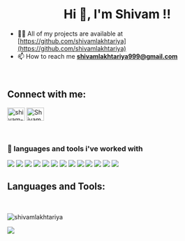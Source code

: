 <h1 align="center">Hi 👋, I'm Shivam !!</h1>


- 👨‍💻 All of my projects are available at [https://github.com/shivamlakhtariya](https://github.com/shivamlakhtariya)
- 📫 How to reach me **shivamlakhtariya999@gmail.com**

<br>
<h2 align="left">Connect with me:</h2>

<p align="left">
    <a href="https://www.linkedin.com/in/shivam-lakhtariya/" target="_blank"><img align="center"
            src="https://raw.githubusercontent.com/rahuldkjain/github-profile-readme-generator/master/src/images/icons/Social/linked-in-alt.svg"
            alt="shivam-lakhtariya" height="30" width="40" /></a>
     <a href="https://twitter.com/ShivamLakhtari1?s=08" target="_blank"><img align="center"
            src="https://github.com/rahuldkjain/github-profile-readme-generator/blob/master/src/images/icons/Social/twitter.svg"
            alt="ShivamLakhtari1" height="30" width="40" /></a>
   
  </p>
<br>

<h3 align="left"> 🌸 languages and tools i've worked with</h3>

<p float="left">


<img src="https://img.shields.io/badge/css3%20-%231572B6.svg?&style=for-the-badge&logo=css3&logoColor=white"/>

<img src="https://img.shields.io/badge/python%20-%2314354C.svg?&style=for-the-badge&logo=python&logoColor=white"/>

<img src="https://img.shields.io/badge/c%20-%2300599C.svg?&style=for-the-badge&logo=c&logoColor=white"/>

<img src="https://img.shields.io/badge/c++%20-%2300599C.svg?&style=for-the-badge&logo=c%2B%2B&ogoColor=white"/>

<img src="https://img.shields.io/badge/java-%23ED8B00.svg?&style=for-the-badge&logo=java&logoColor=white"/>

<img src="https://img.shields.io/badge/django%20-%23092E20.svg?&style=for-the-badge&logo=django&logoColor=white"/>

<img src="https://img.shields.io/badge/git%20-%23F05033.svg?&style=for-the-badge&logo=git&logoColor=white"/>

<img src ="https://img.shields.io/badge/postgres-%23316192.svg?&style=for-the-badge&logo=postgresql&logoColor=white"/>

<img src="https://img.shields.io/badge/mysql-%2300f.svg?&style=for-the-badge&logo=mysql&logoColor=white"/>


<img src ="https://img.shields.io/badge/MongoDB-%234ea94b.svg?&style=for-the-badge&logo=mongodb&logoColor=white"/>

<img src="https://img.shields.io/badge/latex%20-%23008080.svg?&style=for-the-badge&logo=latex&logoColor=white"/>

<img src="https://img.shields.io/badge/shell_script%20-%23121011.svg?&style=for-the-badge&logo=gnu-bash&logoColor=white"/>

<img src="https://img.shields.io/badge/figma-%23000000.svg?&style=for-the-badge&logo=figma&logoColor=white"/>

</p>

<h2 align="left">Languages and Tools:</h2>


<br>
<p><img align="center"
        src="https://github-readme-stats.vercel.app/api/top-langs?username=shivamlakhtariya&show_icons=true&theme=merko&hide_border=true&locale=en&layout=compact"
        alt="shivamlakhtariya" /></p>


        
  ![](https://komarev.com/ghpvc/?username=shivamlakhtariya&style=plastic&label=Stalker+Alert)
        
